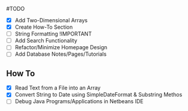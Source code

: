 #TODO

- [x] Add Two-Dimensional Arrays
- [x] Create How-To Section
- [ ] String Formatting !IMPORTANT
- [ ] Add Search Functionality
- [ ] Refactor/Minimize Homepage Design
- [ ] Add Database Notes/Pages/Tutorials

## How To 
- [x] Read Text from a File into an Array
- [x] Convert String to Date using SimpleDateFormat & Substring Methos
- [ ] Debug Java Programs/Applications in Netbeans IDE